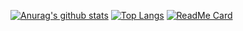 [![Anurag's github stats](https://github-readme-stats.vercel.app/api?username=DanielFedatto&hide=contribs&theme=buefy&show_icons=true)](https://github.com/anuraghazra/github-readme-stats)
[![Top Langs](https://github-readme-stats.vercel.app/api/top-langs/?username=DanielFedatto&layout=compact&theme=buefy&show_icons=true)](https://github.com/DanielFedatto/github-readme-stats)
[![ReadMe Card](https://github-readme-stats.vercel.app/api/pin/?username=DanielFedatto&repo=point-of-sale)](https://github.com/DanielFedatto/github-readme-stats)
